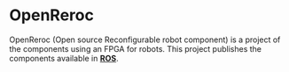 # OpenReroc

OpenReroc (Open source Reconfigurable robot component) is a project of the components using an FPGA for robots.
This project publishes the components available in **[ROS](http://www.ros.org/)**.

